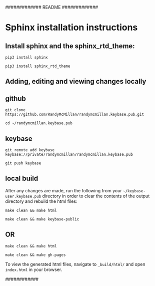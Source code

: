 #############
README
#############


Sphinx installation instructions
================================

Install sphinx and the sphinx_rtd_theme:
----------------------------------------

``pip3 install sphinx``

``pip3 install sphinx_rtd_theme``


Adding, editing and viewing changes locally
-------------------------------------------

github
------

``git clone https://github.com/RandyMcMillan/randymcmillan.keybase.pub.git``

``cd ~/randymcmillan.keybase.pub``

keybase
-------

``git remote add keybase keybase://private/randymcmillan/randymcmillan.keybase.pub``

``git push keybase``



local build
-----------

After any changes are made, run the following from your `~/keybase-user.keybase.pub` directory in order to clear the contents of the output directory and rebuild the html files:

``make clean && make html``

``make clean && make keybase-public``

OR
--

``make clean && make html``

``make clean && make gh-pages``

To view the generated html files, navigate to ``_build/html/`` and open ``index.html`` in your browser.


############
